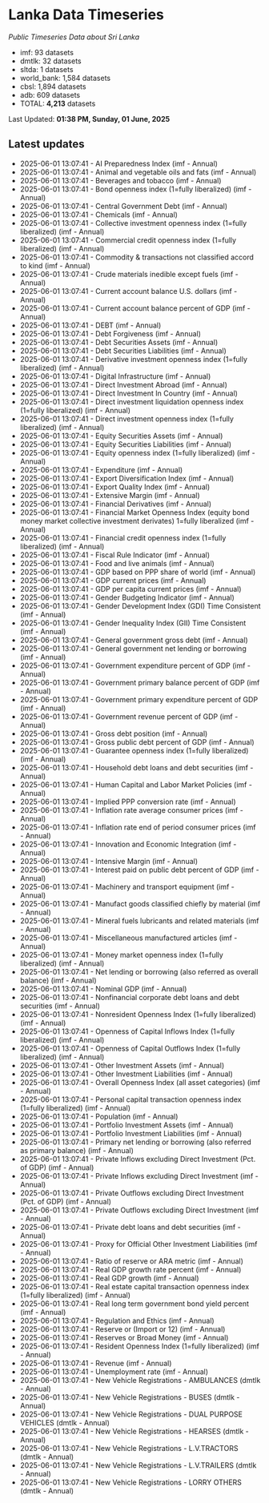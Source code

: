# Lanka Data Timeseries
*Public Timeseries Data about Sri Lanka*

* imf: 93 datasets
* dmtlk: 32 datasets
* sltda: 1 datasets
* world_bank: 1,584 datasets
* cbsl: 1,894 datasets
* adb: 609 datasets
* TOTAL: **4,213** datasets

Last Updated: **01:38 PM, Sunday, 01 June, 2025**

## Latest updates

* 2025-06-01 13:07:41 - AI Preparedness Index (imf - Annual)
* 2025-06-01 13:07:41 - Animal and vegetable oils and fats (imf - Annual)
* 2025-06-01 13:07:41 - Beverages and tobacco (imf - Annual)
* 2025-06-01 13:07:41 - Bond openness index (1=fully liberalized) (imf - Annual)
* 2025-06-01 13:07:41 - Central Government Debt (imf - Annual)
* 2025-06-01 13:07:41 - Chemicals (imf - Annual)
* 2025-06-01 13:07:41 - Collective investment openness index (1=fully liberalized) (imf - Annual)
* 2025-06-01 13:07:41 - Commercial credit openness index (1=fully liberalized) (imf - Annual)
* 2025-06-01 13:07:41 - Commodity & transactions not classified accord to kind (imf - Annual)
* 2025-06-01 13:07:41 - Crude materials inedible except fuels (imf - Annual)
* 2025-06-01 13:07:41 - Current account balance U.S. dollars (imf - Annual)
* 2025-06-01 13:07:41 - Current account balance percent of GDP (imf - Annual)
* 2025-06-01 13:07:41 - DEBT (imf - Annual)
* 2025-06-01 13:07:41 - Debt Forgiveness (imf - Annual)
* 2025-06-01 13:07:41 - Debt Securities Assets (imf - Annual)
* 2025-06-01 13:07:41 - Debt Securities Liabilities (imf - Annual)
* 2025-06-01 13:07:41 - Derivative investment openness index (1=fully liberalized) (imf - Annual)
* 2025-06-01 13:07:41 - Digital Infrastructure (imf - Annual)
* 2025-06-01 13:07:41 - Direct Investment Abroad (imf - Annual)
* 2025-06-01 13:07:41 - Direct Investment In Country (imf - Annual)
* 2025-06-01 13:07:41 - Direct investment liquidation openness index (1=fully liberalized) (imf - Annual)
* 2025-06-01 13:07:41 - Direct investment openness index (1=fully liberalized) (imf - Annual)
* 2025-06-01 13:07:41 - Equity Securities Assets (imf - Annual)
* 2025-06-01 13:07:41 - Equity Securities Liabilities (imf - Annual)
* 2025-06-01 13:07:41 - Equity openness index (1=fully liberalized) (imf - Annual)
* 2025-06-01 13:07:41 - Expenditure (imf - Annual)
* 2025-06-01 13:07:41 - Export Diversification Index (imf - Annual)
* 2025-06-01 13:07:41 - Export Quality Index (imf - Annual)
* 2025-06-01 13:07:41 - Extensive Margin (imf - Annual)
* 2025-06-01 13:07:41 - Financial Derivatives (imf - Annual)
* 2025-06-01 13:07:41 - Financial Market Openness Index (equity bond money market collective investment derivates) 1=fully liberalized (imf - Annual)
* 2025-06-01 13:07:41 - Financial credit openness index (1=fully liberalized) (imf - Annual)
* 2025-06-01 13:07:41 - Fiscal Rule Indicator (imf - Annual)
* 2025-06-01 13:07:41 - Food and live animals (imf - Annual)
* 2025-06-01 13:07:41 - GDP based on PPP share of world (imf - Annual)
* 2025-06-01 13:07:41 - GDP current prices (imf - Annual)
* 2025-06-01 13:07:41 - GDP per capita current prices (imf - Annual)
* 2025-06-01 13:07:41 - Gender Budgeting Indicator (imf - Annual)
* 2025-06-01 13:07:41 - Gender Development Index (GDI) Time Consistent (imf - Annual)
* 2025-06-01 13:07:41 - Gender Inequality Index (GII) Time Consistent (imf - Annual)
* 2025-06-01 13:07:41 - General government gross debt (imf - Annual)
* 2025-06-01 13:07:41 - General government net lending or borrowing (imf - Annual)
* 2025-06-01 13:07:41 - Government expenditure percent of GDP (imf - Annual)
* 2025-06-01 13:07:41 - Government primary balance percent of GDP (imf - Annual)
* 2025-06-01 13:07:41 - Government primary expenditure percent of GDP (imf - Annual)
* 2025-06-01 13:07:41 - Government revenue percent of GDP (imf - Annual)
* 2025-06-01 13:07:41 - Gross debt position (imf - Annual)
* 2025-06-01 13:07:41 - Gross public debt percent of GDP (imf - Annual)
* 2025-06-01 13:07:41 - Guarantee openness index (1=fully liberalized) (imf - Annual)
* 2025-06-01 13:07:41 - Household debt loans and debt securities (imf - Annual)
* 2025-06-01 13:07:41 - Human Capital and Labor Market Policies (imf - Annual)
* 2025-06-01 13:07:41 - Implied PPP conversion rate (imf - Annual)
* 2025-06-01 13:07:41 - Inflation rate average consumer prices (imf - Annual)
* 2025-06-01 13:07:41 - Inflation rate end of period consumer prices (imf - Annual)
* 2025-06-01 13:07:41 - Innovation and Economic Integration (imf - Annual)
* 2025-06-01 13:07:41 - Intensive Margin (imf - Annual)
* 2025-06-01 13:07:41 - Interest paid on public debt percent of GDP (imf - Annual)
* 2025-06-01 13:07:41 - Machinery and transport equipment (imf - Annual)
* 2025-06-01 13:07:41 - Manufact goods classified chiefly by material (imf - Annual)
* 2025-06-01 13:07:41 - Mineral fuels lubricants and related materials (imf - Annual)
* 2025-06-01 13:07:41 - Miscellaneous manufactured articles (imf - Annual)
* 2025-06-01 13:07:41 - Money market openness index (1=fully liberalized) (imf - Annual)
* 2025-06-01 13:07:41 - Net lending or borrowing (also referred as overall balance) (imf - Annual)
* 2025-06-01 13:07:41 - Nominal GDP (imf - Annual)
* 2025-06-01 13:07:41 - Nonfinancial corporate debt loans and debt securities (imf - Annual)
* 2025-06-01 13:07:41 - Nonresident Openness Index (1=fully liberalized) (imf - Annual)
* 2025-06-01 13:07:41 - Openness of Capital Inflows Index (1=fully liberalized) (imf - Annual)
* 2025-06-01 13:07:41 - Openness of Capital Outflows Index (1=fully liberalized) (imf - Annual)
* 2025-06-01 13:07:41 - Other Investment Assets (imf - Annual)
* 2025-06-01 13:07:41 - Other Investment Liabilities (imf - Annual)
* 2025-06-01 13:07:41 - Overall Openness Index (all asset categories) (imf - Annual)
* 2025-06-01 13:07:41 - Personal capital transaction openness index (1=fully liberalized) (imf - Annual)
* 2025-06-01 13:07:41 - Population (imf - Annual)
* 2025-06-01 13:07:41 - Portfolio Investment Assets (imf - Annual)
* 2025-06-01 13:07:41 - Portfolio Investment Liabilities (imf - Annual)
* 2025-06-01 13:07:41 - Primary net lending or borrowing (also referred as primary balance) (imf - Annual)
* 2025-06-01 13:07:41 - Private Inflows excluding Direct Investment (Pct. of GDP) (imf - Annual)
* 2025-06-01 13:07:41 - Private Inflows excluding Direct Investment (imf - Annual)
* 2025-06-01 13:07:41 - Private Outflows excluding Direct Investment (Pct. of GDP) (imf - Annual)
* 2025-06-01 13:07:41 - Private Outflows excluding Direct Investment (imf - Annual)
* 2025-06-01 13:07:41 - Private debt loans and debt securities (imf - Annual)
* 2025-06-01 13:07:41 - Proxy for Official Other Investment Liabilities (imf - Annual)
* 2025-06-01 13:07:41 - Ratio of reserve or ARA metric (imf - Annual)
* 2025-06-01 13:07:41 - Real GDP growth rate percent (imf - Annual)
* 2025-06-01 13:07:41 - Real GDP growth (imf - Annual)
* 2025-06-01 13:07:41 - Real estate capital transaction openness index (1=fully liberalized) (imf - Annual)
* 2025-06-01 13:07:41 - Real long term government bond yield percent (imf - Annual)
* 2025-06-01 13:07:41 - Regulation and Ethics (imf - Annual)
* 2025-06-01 13:07:41 - Reserve or (Import or 12) (imf - Annual)
* 2025-06-01 13:07:41 - Reserves or Broad Money (imf - Annual)
* 2025-06-01 13:07:41 - Resident Openness Index (1=fully liberalized) (imf - Annual)
* 2025-06-01 13:07:41 - Revenue (imf - Annual)
* 2025-06-01 13:07:41 - Unemployment rate (imf - Annual)
* 2025-06-01 13:07:41 - New Vehicle Registrations - AMBULANCES (dmtlk - Annual)
* 2025-06-01 13:07:41 - New Vehicle Registrations - BUSES (dmtlk - Annual)
* 2025-06-01 13:07:41 - New Vehicle Registrations - DUAL PURPOSE VEHICLES (dmtlk - Annual)
* 2025-06-01 13:07:41 - New Vehicle Registrations - HEARSES (dmtlk - Annual)
* 2025-06-01 13:07:41 - New Vehicle Registrations - L.V.TRACTORS (dmtlk - Annual)
* 2025-06-01 13:07:41 - New Vehicle Registrations - L.V.TRAILERS (dmtlk - Annual)
* 2025-06-01 13:07:41 - New Vehicle Registrations - LORRY OTHERS (dmtlk - Annual)